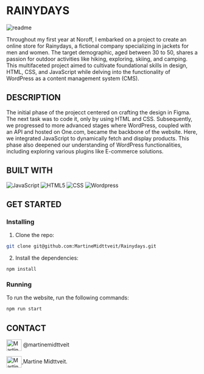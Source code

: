 # RAINYDAYS
![readme](https://github.com/MartineMidttveit/Rainydays/assets/125905644/62be10a8-0b29-4062-9ed3-9198c0600c0f)

Throughout my first year at Noroff, I embarked on a project to create an online store for Rainydays, a fictional company specializing in jackets for men and women. 
The target demographic, aged between 30 to 50, shares a passion for outdoor activities like hiking, exploring, skiing, and camping.
This multifaceted project aimed to cultivate foundational skills in design, HTML, CSS, and JavaScript while delving into the functionality of WordPress as a content management system (CMS).

## DESCRIPTION
The initial phase of the projecct centered on crafting the design in Figma. The next task was to code it, only by using HTML and CSS. 
Subsequently, we progressed to more advanced stages where WordPress, coupled with an API and hosted on One.com, became the backbone of the website. Here, we integrated JavaScript to dynamically fetch and display products. This phase also deepened our understanding of WordPress functionalities, including exploring various plugins like E-commerce solutions.

## BUILT WITH
![JavaScript](https://img.shields.io/badge/-JavaScript-333333?style=flat&logo=javascript)
![HTML5](https://img.shields.io/badge/-HTML5-333333?style=flat&logo=HTML5)
![CSS](https://img.shields.io/badge/-CSS-333333?style=flat&logo=CSS3&logoColor=1572B6)
![Wordpress](https://img.shields.io/badge/Wordpress-21759B?style=for-the-badge&logo=wordpress&logoColor=white)

## GET STARTED

### Installing
1. Clone the repo:
```bash   
git clone git@github.com:MartineMidttveit/Rainydays.git
```
2. Install the dependencies:
```
npm install
```
### Running
To run the website, run the following commands:

```bash
npm run start
```

## CONTACT

<img align="center" src="https://raw.githubusercontent.com/rahuldkjain/github-profile-readme-generator/master/src/images/icons/Social/instagram.svg" alt="Martine Midttveit Instagram" height="30" width="40"/> @martinemidttveit

<a href="https://www.linkedin.com/in/martine-midttveit-467799261/" target="blank">
  <img align="center" src="https://raw.githubusercontent.com/rahuldkjain/github-profile-readme-generator/master/src/images/icons/Social/linked-in-alt.svg" alt="Martine Midttveit Linkedin" height="30" width="40"/> 
</a> Martine Midttveit. 


